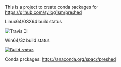 This is a project to create conda packages for https://github.com/syllog1sm/preshed

Linux64/OSX64 build status 


![Travis CI](https://travis-ci.org/henningpeters/preshed-conda.svg?branch=master)

Win64/32 build status


[![Build status](https://ci.appveyor.com/api/projects/status/stl38mn343s5h85d?svg=true)](https://ci.appveyor.com/project/henningpeters/preshed-conda)


Conda packages: https://anaconda.org/spacy/preshed
